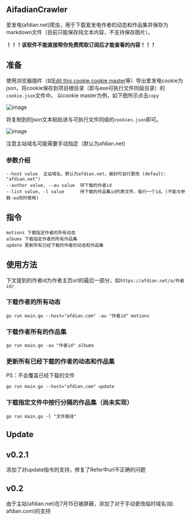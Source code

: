 ## AifadianCrawler

爱发电(afdian.net)爬虫，用于下载爱发电作者的动态和作品集并保存为markdown文件（目前只能保存纯文本内容，不支持保存图片）。

**！！！该软件不能直接帮你免费爬取订阅后才能查看的内容！！！**

## 准备

使用浏览器插件（如[Edit this cookie](https://chromewebstore.google.com/detail/editthiscookie/fngmhnnpilhplaeedifhccceomclgfbg),[cookie master](https://chromewebstore.google.com/detail/cookie-master/jahkihogapggenanjnlfdcbgmldngnfl)等）导出爱发电cookie为json，将cookie保存到项目根目录（即与exe可执行文件同级目录）的`cookie.json`文件中。
以cookie master为例，如下图所示点击`copy`

![image](https://github.com/user-attachments/assets/d27b0f59-95c0-4080-97b9-d544d5424a33)

将复制到的json文本粘贴进与可执行文件同级的`cookies.json`即可。

![image](https://github.com/user-attachments/assets/3c9a4a26-fa94-4c38-a69d-359a536446b1)

注意主站域名可能需要手动指定（默认为afdian.net)

### 参数介绍

```
--host value  主站域名，默认为afdian.net，被封可自行更改 (default: "afdian.net")
--author value, --au value  待下载的作者id
--list value, -l value      待下载的作品集id列表文件，每行一个id。(不能与参数-au同时使用)
```

## 指令

```
motions 下载指定作者的所有动态
albums 下载指定作者的所有作品集
update 更新所有已经下载的作者的动态和作品集
```

## 使用方法

下文提到的作者id为作者主页url的最后一部分，如`https://afdian.net/a/作者id/`

### 下载作者的所有动态

```shell
go run main.go --host="afdian.com" -au "作者id" motions
```

### 下载作者所有的作品集

```shell
go run main.go -au "作者id" albums
```

### 更新所有已经下载的作者的动态和作品集
PS：不会覆盖已经下载的文件

```shell
go run main.go --host="afdian.com" update
```

### 下载指定文件中按行分隔的作品集（尚未实现）

```shell
go run main.go -l "文件路径"
```

## Update

## v0.2.1

添加了对update指令的支持，修复了Refer中url不正确的问题

## v0.2
由于主站(afdian.net)在7月15日被屏蔽，添加了对于手动更改临时域名(如afdian.com)的支持
